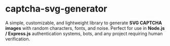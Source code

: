 # captcha-svg-generator
A simple, customizable, and lightweight library to generate **SVG CAPTCHA images** with random characters, fonts, and noise.   Perfect for use in **Node.js / Express.js** authentication systems, bots, and any project requiring human verification.
